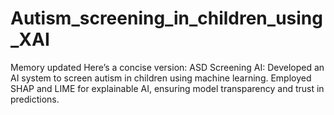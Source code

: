 # Autism_screening_in_children_using_XAI
 Memory updated Here’s a concise version:  ASD Screening AI: Developed an AI system to screen autism in children using machine learning. Employed SHAP and LIME for explainable AI, ensuring model transparency and trust in predictions.
